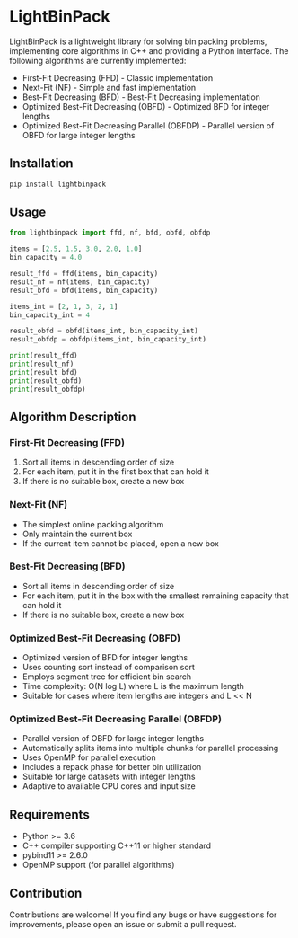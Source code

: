 # LightBinPack

LightBinPack is a lightweight library for solving bin packing problems, implementing core algorithms in C++ and providing a Python interface. The following algorithms are currently implemented:

- First-Fit Decreasing (FFD) - Classic implementation
- Next-Fit (NF) - Simple and fast implementation
- Best-Fit Decreasing (BFD) - Best-Fit Decreasing implementation
- Optimized Best-Fit Decreasing (OBFD) - Optimized BFD for integer lengths
- Optimized Best-Fit Decreasing Parallel (OBFDP) - Parallel version of OBFD for large integer lengths

## Installation

```bash
pip install lightbinpack
```

## Usage

```python
from lightbinpack import ffd, nf, bfd, obfd, obfdp

items = [2.5, 1.5, 3.0, 2.0, 1.0]
bin_capacity = 4.0

result_ffd = ffd(items, bin_capacity)
result_nf = nf(items, bin_capacity)
result_bfd = bfd(items, bin_capacity)

items_int = [2, 1, 3, 2, 1]
bin_capacity_int = 4

result_obfd = obfd(items_int, bin_capacity_int)
result_obfdp = obfdp(items_int, bin_capacity_int)

print(result_ffd)
print(result_nf)
print(result_bfd)
print(result_obfd)
print(result_obfdp)
```

## Algorithm Description

### First-Fit Decreasing (FFD)
1. Sort all items in descending order of size
2. For each item, put it in the first box that can hold it
3. If there is no suitable box, create a new box

### Next-Fit (NF)
- The simplest online packing algorithm
- Only maintain the current box
- If the current item cannot be placed, open a new box

### Best-Fit Decreasing (BFD)
- Sort all items in descending order of size
- For each item, put it in the box with the smallest remaining capacity that can hold it
- If there is no suitable box, create a new box

### Optimized Best-Fit Decreasing (OBFD)
- Optimized version of BFD for integer lengths
- Uses counting sort instead of comparison sort
- Employs segment tree for efficient bin search
- Time complexity: O(N log L) where L is the maximum length
- Suitable for cases where item lengths are integers and L << N

### Optimized Best-Fit Decreasing Parallel (OBFDP)
- Parallel version of OBFD for large integer lengths
- Automatically splits items into multiple chunks for parallel processing
- Uses OpenMP for parallel execution
- Includes a repack phase for better bin utilization
- Suitable for large datasets with integer lengths
- Adaptive to available CPU cores and input size

## Requirements

- Python >= 3.6
- C++ compiler supporting C++11 or higher standard
- pybind11 >= 2.6.0
- OpenMP support (for parallel algorithms)

## Contribution

Contributions are welcome! If you find any bugs or have suggestions for improvements, please open an issue or submit a pull request.

